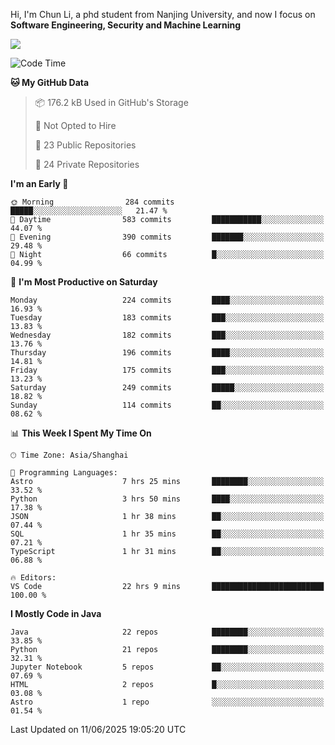 Hi, I'm Chun Li, a phd student from Nanjing University, and now I focus on **Software Engineering, Security and Machine Learning**

<!--![GitHub Snake Light](https://github.com/pppppkun/pppppkun/blob/output/github-snake.svg#gh-light-mode-only)-->
<!--![GitHub Snake dark](https://github.com/pppppkun/pppppkun/blob/output/github-snake-dark.svg#gh-dark-mode-only)-->

![](https://komarev.com/ghpvc/?username=pppppkun)
<!--START_SECTION:waka-->
![Code Time](http://img.shields.io/badge/Code%20Time-2%2C155%20hrs%2032%20mins-blue)

**🐱 My GitHub Data** 

> 📦 176.2 kB Used in GitHub's Storage 
 > 
> 🚫 Not Opted to Hire
 > 
> 📜 23 Public Repositories 
 > 
> 🔑 24 Private Repositories 
 > 
**I'm an Early 🐤** 

```text
🌞 Morning                284 commits         █████░░░░░░░░░░░░░░░░░░░░   21.47 % 
🌆 Daytime                583 commits         ███████████░░░░░░░░░░░░░░   44.07 % 
🌃 Evening                390 commits         ███████░░░░░░░░░░░░░░░░░░   29.48 % 
🌙 Night                  66 commits          █░░░░░░░░░░░░░░░░░░░░░░░░   04.99 % 
```
📅 **I'm Most Productive on Saturday** 

```text
Monday                   224 commits         ████░░░░░░░░░░░░░░░░░░░░░   16.93 % 
Tuesday                  183 commits         ███░░░░░░░░░░░░░░░░░░░░░░   13.83 % 
Wednesday                182 commits         ███░░░░░░░░░░░░░░░░░░░░░░   13.76 % 
Thursday                 196 commits         ████░░░░░░░░░░░░░░░░░░░░░   14.81 % 
Friday                   175 commits         ███░░░░░░░░░░░░░░░░░░░░░░   13.23 % 
Saturday                 249 commits         █████░░░░░░░░░░░░░░░░░░░░   18.82 % 
Sunday                   114 commits         ██░░░░░░░░░░░░░░░░░░░░░░░   08.62 % 
```


📊 **This Week I Spent My Time On** 

```text
🕑︎ Time Zone: Asia/Shanghai

💬 Programming Languages: 
Astro                    7 hrs 25 mins       ████████░░░░░░░░░░░░░░░░░   33.52 % 
Python                   3 hrs 50 mins       ████░░░░░░░░░░░░░░░░░░░░░   17.38 % 
JSON                     1 hr 38 mins        ██░░░░░░░░░░░░░░░░░░░░░░░   07.44 % 
SQL                      1 hr 35 mins        ██░░░░░░░░░░░░░░░░░░░░░░░   07.21 % 
TypeScript               1 hr 31 mins        ██░░░░░░░░░░░░░░░░░░░░░░░   06.88 % 

🔥 Editors: 
VS Code                  22 hrs 9 mins       █████████████████████████   100.00 % 
```

**I Mostly Code in Java** 

```text
Java                     22 repos            ████████░░░░░░░░░░░░░░░░░   33.85 % 
Python                   21 repos            ████████░░░░░░░░░░░░░░░░░   32.31 % 
Jupyter Notebook         5 repos             ██░░░░░░░░░░░░░░░░░░░░░░░   07.69 % 
HTML                     2 repos             █░░░░░░░░░░░░░░░░░░░░░░░░   03.08 % 
Astro                    1 repo              ░░░░░░░░░░░░░░░░░░░░░░░░░   01.54 % 
```




 Last Updated on 11/06/2025 19:05:20 UTC
<!--END_SECTION:waka-->

